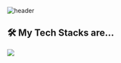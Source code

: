 ![header](https://capsule-render.vercel.app/api?type=wave&&color=timeGradient&animation=fadeIn)

## 🛠 My Tech Stacks are...
 <img src="https://img.shields.io/badge/PyTorch-EE4C2C?style=flat-square&logo=PyTorch&logoColor=white"/></a>

<!--
**junseo-jang/junseo-jang** is a ✨ _special_ ✨ repository because its `README.md` (this file) appears on your GitHub profile.

Here are some ideas to get you started:

- 🔭 I’m currently working on ...
- 🌱 I’m currently learning ...
- 👯 I’m looking to collaborate on ...
- 🤔 I’m looking for help with ...
- 💬 Ask me about ...
- 📫 How to reach me: ...
- 😄 Pronouns: ...
- ⚡ Fun fact: ...
-->
